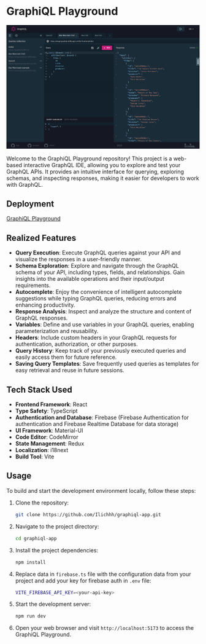 # GraphiQL Playground

![GraphiQL Playground](/public/screenshot.png)

Welcome to the GraphiQL Playground repository! This project is a web-based interactive GraphQL IDE, allowing you to explore and test your GraphQL APIs. It provides an intuitive interface for querying, exploring schemas, and inspecting responses, making it easier for developers to work with GraphQL.

## Deployment

[GraphiQL Playground](https://graphiql-app.netlify.app/)


## Realized Features

- **Query Execution**: Execute GraphQL queries against your API and visualize the responses in a user-friendly manner.
- **Schema Exploration**: Explore and navigate through the GraphQL schema of your API, including types, fields, and relationships. Gain insights into the available operations and their input/output requirements.
- **Autocomplete**: Enjoy the convenience of intelligent autocomplete suggestions while typing GraphQL queries, reducing errors and enhancing productivity.
- **Response Analysis**: Inspect and analyze the structure and content of GraphQL responses.
- **Variables**: Define and use variables in your GraphQL queries, enabling parameterization and reusability.
- **Headers**: Include custom headers in your GraphQL requests for authentication, authorization, or other purposes.
- **Query History**: Keep track of your previously executed queries and easily access them for future reference.
- **Saving Query Templates**: Save frequently used queries as templates for easy retrieval and reuse in future sessions.

## Tech Stack Used

- **Frontend Framework**: React
- **Type Safety**: TypeScript
- **Authentication and Database**: Firebase (Firebase Authentication for authentication and Firebase Realtime Database for data storage)
- **UI Framework**: Material-UI
- **Code Editor**: CodeMirror
- **State Management**: Redux
- **Localization**: i18next
- **Build Tool**: Vite

## Usage

To build and start the development environment locally, follow these steps:

1. Clone the repository:

   ```bash
   git clone https://github.com/Ilichhh/graphiql-app.git
   ```

2. Navigate to the project directory:

   ```bash
   cd graphiql-app
   ```

3. Install the project dependencies:

   ```bash
   npm install
   ```
4. Replace data in `firebase.ts` file with the configuration data from your project and add your key for firebase auth in `.env` file:

    ```bash
    VITE_FIREBASE_API_KEY=<your-api-key>
    ```

5. Start the development server:

   ```bash
   npm run dev
   ```

6. Open your web browser and visit `http://localhost:5173` to access the GraphiQL Playground.